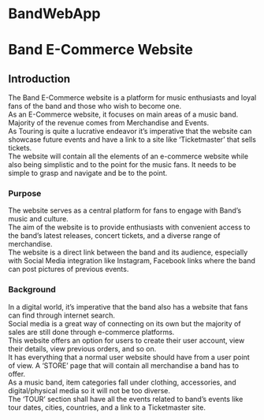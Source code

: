 # BandWebApp

# Band E-Commerce Website

## Introduction

The Band E-Commerce website is a platform for music enthusiasts and loyal fans of the band and those who wish to become one.  
As an E-Commerce website, it focuses on main areas of a music band. Majority of the revenue comes from Merchandise and Events.  
As Touring is quite a lucrative endeavor it’s imperative that the website can showcase future events and have a link to a site like ‘Ticketmaster’ that sells tickets.  
The website will contain all the elements of an e-commerce website while also being simplistic and to the point for the music fans. It needs to be simple to grasp and navigate and be to the point.

### Purpose

The website serves as a central platform for fans to engage with Band’s music and culture.  
The aim of the website is to provide enthusiasts with convenient access to the band’s latest releases, concert tickets, and a diverse range of merchandise.  
The website is a direct link between the band and its audience, especially with Social Media integration like Instagram, Facebook links where the band can post pictures of previous events.

### Background

In a digital world, it’s imperative that the band also has a website that fans can find through internet search.  
Social media is a great way of connecting on its own but the majority of sales are still done through e-commerce platforms.  
This website offers an option for users to create their user account, view their details, view previous orders, and so on.  
It has everything that a normal user website should have from a user point of view. A ‘STORE’ page that will contain all merchandise a band has to offer.  
As a music band, item categories fall under clothing, accessories, and digital/physical media so it will not be too diverse.  
The ‘TOUR’ section shall have all the events related to band’s events like tour dates, cities, countries, and a link to a Ticketmaster site.
